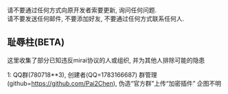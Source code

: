 请不要通过任何方式向原开发者索要更新, 询问任何问题.  
请不要发送任何邮件, 不要添加好友, 不要通过任何方式联系任何人.  



## 耻辱柱(BETA)
这里收集了部分已知违反mirai协议的人或组织, 并为其他人排除可能的隐患


1: QQ群(780718**3), 创建者(QQ=1783166687) 群管理(github=https://github.com/Pai2Chen), 伪造“官方群”上传“加密插件” 企图不明
